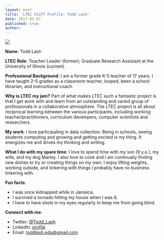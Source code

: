 ```yaml
---
layout: post
title: 'LTEC Staff Profile: Todd Lash'
date: 2017-02-07
published: true
author:
---
```

<img src="{{ site.images }}/blog/2017-02-07-letc-profile-todd-last-433e3.png">

**Name**: Todd Lash

**LTEC Role**: Teacher Leader (former);  Graduate Research Assistant at the University of Illinois (current)

<!--excerpt-->

**Professional Background**: I am a former grade K-5 teacher of 17 years.  I have taught 2–5 grades as a classroom teacher, looped, been a school librarian, and instructional coach.  

**Why is LTEC my jam?** Part of what makes LTEC such a fantastic project is that I get work with and learn from an outstanding and varied group of professionals in a collaborative atmosphere.  The LTEC project is all about reciprocal learning between the various participants, including working teacher/practitioners, curriculum developers, computer scientists and researchers.  

**My work**: I love participating in data collection. Being in schools, seeing students computing and growing and getting excited is my thing. It energizes me and drives my thinking and writing.  

**What I do with my spare time**: I love to spend time with my son (9 y.o.), my wife, and my dog Marley. I also love to cook and I am continually finding new dishes to try or creating things on my own. I enjoy lifting weights, working outside, and tinkering with things I probably have no business tinkering with.

**Fun facts**:
  * I was once kidnapped while in Jamaica.
  * I survived a tornado hitting my house when I was 8.
  * I have to have shots in my eyes regularly to keep me from going blind.

**Connect with me**:
  * Twitter: [@Todd_Lash](http://twitter/todd_lash)
  * LinkedIn: [profile](https://www.linkedin.com/in/lashtodd/)
  * Email: [toddlash.edu@gmail.com](toddlash.edu@gmail.com)
